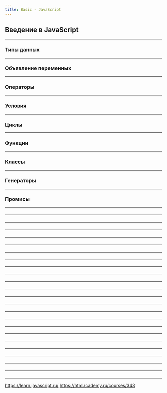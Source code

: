 ```yaml
---
title: Basic - JavaScript
---
```


## Введение в JavaScript

---

### Типы данных

---

### Объявление переменных

---

### Операторы

---

### Условия

---

### Циклы

---

### Функции

---

### Классы

---

### Генераторы

---

### Промисы

---

### 

---

### 

---

### 

---

### 

---

### 

---

### 

---

### 

---

### 

---

### 

---

### 

---

### 

---

### 

---

### 

---

### 

---

### 

---

### 

---

### 

---

### 

---

### 

---

### 

---

### 

---

### 

---

### 

---

https://learn.javascript.ru/
https://htmlacademy.ru/courses/343
